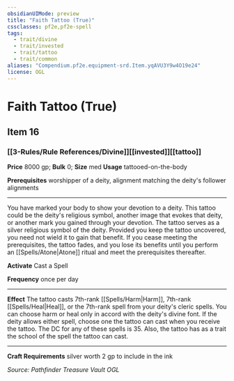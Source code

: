 ```yaml
---
obsidianUIMode: preview
title: "Faith Tattoo (True)"
cssclasses: pf2e,pf2e-spell
tags:
  - trait/divine
  - trait/invested
  - trait/tattoo
  - trait/common
aliases: "Compendium.pf2e.equipment-srd.Item.yqAVU3Y9w4O19e24"
license: OGL
---
```

# Faith Tattoo (True)
## Item 16
### [[3-Rules/Rule References/Divine]][[invested]][[tattoo]]


**Price** 8000 gp; 
**Bulk** 0; **Size** med
**Usage** tattooed-on-the-body

**Prerequisites** worshipper of a deity, alignment matching the deity's follower alignments

* * *

You have marked your body to show your devotion to a deity. This tattoo could be the deity's religious symbol, another image that evokes that deity, or another mark you gained through your devotion. The tattoo serves as a silver religious symbol of the deity. Provided you keep the tattoo uncovered, you need not wield it to gain that benefit. If you cease meeting the prerequisites, the tattoo fades, and you lose its benefits until you perform an [[Spells/Atone|Atone]] ritual and meet the prerequisites thereafter.

**Activate** Cast a Spell

**Frequency** once per day

* * *

**Effect** The tattoo casts 7th-rank [[Spells/Harm|Harm]], 7th-rank [[Spells/Heal|Heal]], or the 7th-rank spell from your deity's cleric spells. You can choose harm or heal only in accord with the deity's divine font. If the deity allows either spell, choose one the tattoo can cast when you receive the tattoo. The DC for any of these spells is 35. Also, the tattoo has as a trait the school of the spell the tattoo can cast.

* * *

**Craft Requirements** silver worth 2 gp to include in the ink

*Source: Pathfinder Treasure Vault*
*OGL*